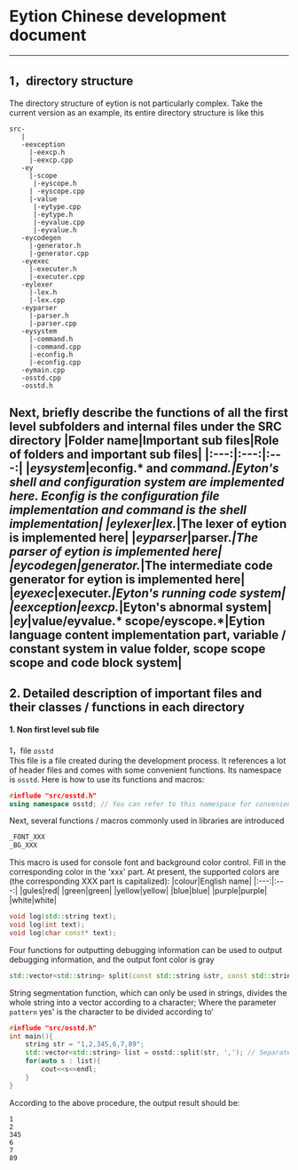 # Eytion Chinese development document
---
## 1，directory structure
The directory structure of eytion is not particularly complex. Take the current version as an example, its entire directory structure is like this
```
src-
   |
   -eexception
     |-eexcp.h
     |-eexcp.cpp
   -ey
     |-scope
      |-eyscope.h
     | -eyscope.cpp
     |-value
      |-eytype.cpp
      |-eytype.h
      |-eyvalue.cpp
      |-eyvalue.h
   -eycodegen
     |-generator.h
     |-generator.cpp
   -eyexec
     |-executer.h
     |-executer.cpp
   -eylexer
     |-lex.h
     |-lex.cpp
   -eyparser
     |-parser.h
     |-parser.cpp
   -eysystem
     |-command.h
     |-command.cpp
     |-econfig.h
     |-econfig.cpp
   -eymain.cpp
   -osstd.cpp
   -osstd.h
```
Next, briefly describe the functions of all the first level subfolders and internal files under the SRC directory
|Folder name|Important sub files|Role of folders and important sub files|
|:---:|:---:|:---:|
|***eysystem***|econfig.* and ***command.****|Eyton's shell and configuration system are implemented here. Econfig is the configuration file implementation and command is the shell implementation|
|***eylexer***|lex.*|The lexer of eytion is implemented here|
|***eyparser***|parser.*|The parser of eytion is implemented here|
|***eycodegen***|generator.*|The intermediate code generator for eytion is implemented here|
|***eyexec***|executer.*|Eyton's running code system|
|***eexception***|eexcp.*|Eyton's abnormal system|
|***ey***|value/eyvalue.* scope/eyscope.*|Eytion language content implementation part, variable / constant system in value folder, scope scope scope and code block system|
---
## 2. Detailed description of important files and their classes / functions in each directory
#### 1. Non first level sub file
1，file ``osstd``  
This file is a file created during the development process. It references a lot of header files and comes with some convenient functions. Its namespace is `` osstd ``. Here is how to use its functions and macros:
```C++
#influde "src/osstd.h"
using namespace osstd; // You can refer to this namespace for convenience
```
Next, several functions / macros commonly used in libraries are introduced
  
```C++
_FONT_XXX
_BG_XXX
```
This macro is used for console font and background color control. Fill in the corresponding color in the 'xxx' part. At present, the supported colors are (the corresponding XXX part is capitalized):
|colour|English name|
|:---:|:---:|
|gules|red|
|green|green|
|yellow|yellow|
|blue|blue|
|purple|purple|
|white|white|  
  
    
```C++
void log(std::string text);
void log(int text);
void log(char const* text);
```
Four functions for outputting debugging information can be used to output debugging information, and the output font color is gray
  
```C++
std::vector<std::string> split(const std::string &str, const std::string &pattern);
```
String segmentation function, which can only be used in strings, divides the whole string into a vector according to a character; Where the parameter `` pattern `` yes' is the character to be divided according to‘
```C++
#influde "src/osstd.h"
int main(){
    string str = "1,2,345,6,7,89";
    std::vector<std::string> list = osstd::split(str, ','); // Separated by commas
    for(auto s : list){
        cout<<s<<endl;
    }
}
```
According to the above procedure, the output result should be:
```
1
2
345
6
7
89
```